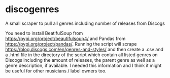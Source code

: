 # discogenres
A small scraper to pull all genres including number of releases from Discogs

You need to install BeatifulSoup from https://pypi.org/project/beautifulsoup4/ and Pandas from https://pypi.org/project/pandas/.
Running the script will scrape https://blog.discogs.com/en/genres-and-styles/ and then create a .csv and a .html file in the directory of the script which contain all listed genres on Discogs including the amount of releases, the parent genre as well as a genre description, if available. I needed this information and I think it might be useful for other musicians / label owners too.

